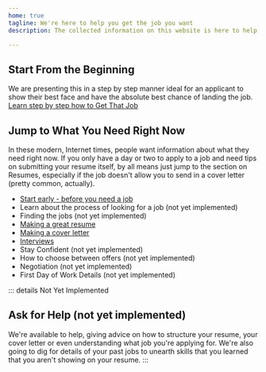 ```yaml
---
home: true
tagline: We're here to help you get the job you want
description: The collected information on this website is here to help you get the job you want. There are so many aspects to getting the best job for you that we've separated everything out into small sections. There are two ways to go through this website

---
```


## Start From the Beginning
We are presenting this in a step by step manner ideal for an applicant to show their best face and have the absolute best chance of landing the job. [Learn step by step how to Get That Job](/prepare-in-advance)

## Jump to What You Need Right Now
In these modern, Internet times, people want information about what they need right now. If you only have a day or two to apply to a job and need tips on submitting your resume itself, by all means just jump to the section on Resumes, especially if the job doesn't allow you to send in a cover letter (pretty common, actually). 

- [Start early - before you need a job](/prepare-in-advance)
- Learn about the process of looking for a job (not yet implemented)
- Finding the jobs (not yet implemented) 
- [Making a great resume](/resume)
- [Making a cover letter](/cover-letter)
- [Interviews](/interviews)
- Stay Confident (not yet implemented)
- How to choose between offers (not yet implemented)
- Negotiation (not yet implemented)
- First Day of Work Details (not yet implemented)

::: details Not Yet Implemented
## Ask for Help (not yet implemented)
We're available to help, giving advice on how to structure your resume, your cover letter or even understanding what job you're applying for. We're also going to dig for details of your past jobs to unearth skills that you learned that you aren't showing on your resume.
:::



